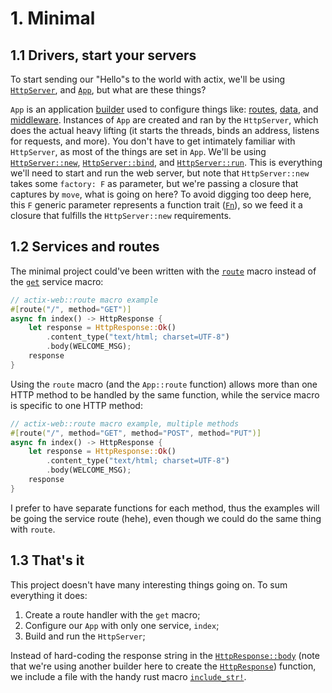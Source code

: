 # 1. Minimal

## 1.1 Drivers, start your servers

To start sending our "Hello"s to the world with actix, we'll be using
[`HttpServer`](https://docs.rs/actix-web/4.0.0-beta.8/actix_web/struct.HttpServer.html#), and
[`App`](https://docs.rs/actix-web/4.0.0-beta.8/actix_web/struct.App.html#), but what
are these things?

`App` is an application
[builder](https://rust-unofficial.github.io/patterns/patterns/creational/builder.html) used to
configure things like:
[routes](https://docs.rs/actix-web/4.0.0-beta.8/actix_web/struct.App.html#method.route),
[data](https://docs.rs/actix-web/4.0.0-beta.8/actix_web/struct.App.html#method.app_data),
and [middleware](https://docs.rs/actix-web/4.0.0-beta.8/actix_web/struct.App.html#method.wrap).
Instances of `App` are created and ran by the `HttpServer`, which does the actual heavy lifting (it
starts the threads, binds an address, listens for requests, and more). You don't have to get
intimately familiar with `HttpServer`, as most of the things are set in `App`. We'll be using
[`HttpServer::new`](https://docs.rs/actix-web/4.0.0-beta.8/actix_web/struct.HttpServer.html#method.new),
[`HttpServer::bind`](https://docs.rs/actix-web/4.0.0-beta.8/actix_web/struct.HttpServer.html#method.bind), and
[`HttpServer::run`](https://docs.rs/actix-web/4.0.0-beta.8/actix_web/struct.HttpServer.html#method.run).
This is everything we'll need to start and run the web server, but note that `HttpServer::new` takes
some `factory: F` as parameter, but we're passing a closure that captures by `move`, what is
going on here? To avoid digging too deep here, this `F` generic parameter represents a function
trait ([`Fn`](https://doc.rust-lang.org/core/ops/trait.Fn.html)), so we feed it a closure that
fulfills the `HttpServer::new` requirements.

## 1.2 Services and routes

The minimal project could've been written with the
[`route`](https://docs.rs/actix-web/4.0.0-beta.8/actix_web/struct.App.html#method.route) macro
instead of the
[`get`](https://docs.rs/actix-web/4.0.0-beta.8/actix_web/attr.get.html) service macro:

```rust
// actix-web::route macro example
#[route("/", method="GET")]
async fn index() -> HttpResponse {
    let response = HttpResponse::Ok()
        .content_type("text/html; charset=UTF-8")
        .body(WELCOME_MSG);
    response
}
```

Using the `route` macro (and the `App::route` function) allows more than one HTTP method to be
handled by the same function, while the service macro is specific to one HTTP method:

```rust
// actix-web::route macro example, multiple methods
#[route("/", method="GET", method="POST", method="PUT")]
async fn index() -> HttpResponse {
    let response = HttpResponse::Ok()
        .content_type("text/html; charset=UTF-8")
        .body(WELCOME_MSG);
    response
}
```

I prefer to have separate functions for each method, thus the examples will be going the service
route (hehe), even though we could do the same thing with `route`.

## 1.3 That's it

This project doesn't have many interesting things going on. To sum everything it does:

1. Create a route handler with the `get` macro;
2. Configure our `App` with only one service, `index`;
3. Build and run the `HttpServer`;

Instead of hard-coding the response string in the
[`HttpResponse::body`](https://docs.rs/actix-web/4.0.0-beta.8/actix_web/struct.HttpResponseBuilder.html#method.body) (note that we're using another builder here to create the
[`HttpResponse`](https://docs.rs/actix-web/4.0.0-beta.8/actix_web/struct.HttpResponse.html#))
function, we include a file with the handy rust macro
[`include_str!`](https://doc.rust-lang.org/core/macro.include_str.html).
